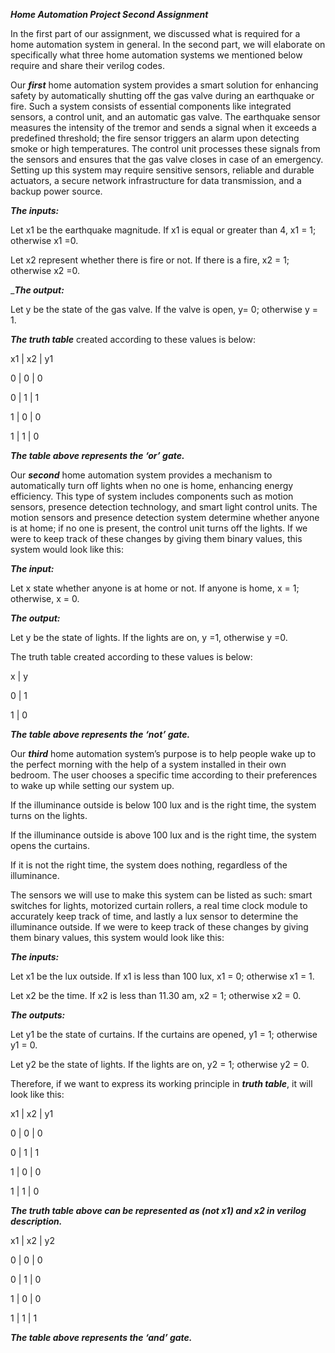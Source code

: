_**Home Automation Project Second Assignment**_

In the first part of our assignment, we discussed what is required for a home automation system in general. In the second part, we will elaborate on specifically what three home automation systems we mentioned below require and share their verilog codes.

Our _**first**_ home automation system provides a smart solution for enhancing safety by automatically shutting off the gas valve during an earthquake or fire. Such a system consists of essential components like integrated sensors, a control unit, and an automatic gas valve. The earthquake sensor measures the intensity of the tremor and sends a signal when it exceeds a predefined threshold; the fire sensor triggers an alarm upon detecting smoke or high temperatures. The control unit processes these signals from the sensors and ensures that the gas valve closes in case of an emergency. Setting up this system may require sensitive sensors, reliable and durable actuators, a secure network infrastructure for data transmission, and a backup power source.

_**The inputs:**_

Let x1 be the earthquake magnitude. If x1 is equal or greater than 4, x1  = 1; otherwise x1 =0.

Let x2 represent whether there is fire or not. If there is a fire, x2 = 1;  otherwise x2 =0.

__**The output:**_

Let y be the state of the gas valve. If the valve is open, y= 0;  otherwise y  = 1.


_**The truth table**_ created according to these values is below:

x1  |  x2 |  y1

0   | 0   |  0

0   | 1   |  1

1   |  0  |  0

1   |  1  |  0


_**The table above represents the ‘or’ gate.**_

Our _**second**_ home automation system provides a mechanism to automatically turn off lights when no one is home, enhancing energy efficiency. This type of system includes components such as motion sensors, presence detection technology, and smart light control units. The motion sensors and presence detection system determine whether anyone is at home; if no one is present, the control unit turns off the lights.  If we were to keep track of these changes by giving them binary values, this system would look like this:

_**The input:**_

Let x state whether anyone is at home or not. If anyone is home, x = 1;  otherwise, x = 0.

_**The output:**_

Let y be the state of lights. If the lights are on, y =1, otherwise y =0.

The truth table created according to these values is below:

x   |  y 

0   |  1

1   |  0

_**The table above represents the ‘not’ gate.**_

Our _**third**_ home automation system’s purpose is to help people wake up to the perfect morning with the help of a system installed in their own bedroom. The user chooses a specific time according to their preferences to wake up while setting our system up.

If the illuminance outside is below 100 lux and is the right time, the system turns on the lights.

If the illuminance outside is above 100 lux and is the right time, the system opens the curtains.

If it is not the right time, the system does nothing, regardless of the illuminance.

The sensors we will use to make this system can be listed as such: smart switches for lights, motorized curtain rollers, a real time clock module to accurately keep track of time, and lastly a lux sensor to determine the illuminance outside. If we were to keep track of these changes by giving them binary values, this system would look like this:

_**The inputs:**_

Let x1 be the lux outside. If  x1 is less than 100 lux, x1 = 0; otherwise x1 = 1.

Let x2 be the time. If x2 is less than 11.30 am, x2 = 1; otherwise x2 = 0.

_**The outputs:**_

Let y1 be the state of curtains. If the curtains are opened, y1 = 1; otherwise y1 = 0.

Let y2 be the state of lights. If the lights are on, y2 = 1; otherwise y2 = 0.

Therefore, if we want to express its working principle in _**truth table**_, it will look like this:

x1 | x2 | y1

0  | 0  | 0

0  | 1  | 1

1  | 0  | 0

1  | 1  | 0

_**The truth table above can be represented as (not x1) and x2 in verilog description.**_

x1 | x2 | y2

0  | 0  | 0

0  | 1  | 0

1  | 0  | 0

1  | 1  | 1

_**The table above represents the ‘and’ gate.**_



